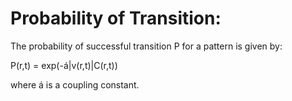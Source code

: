 # Probability of Transition:

The probability of successful transition P for a pattern is given by:

P(r,t) = exp(-á\|v(r,t)\|C(r,t))

where á is a coupling constant.